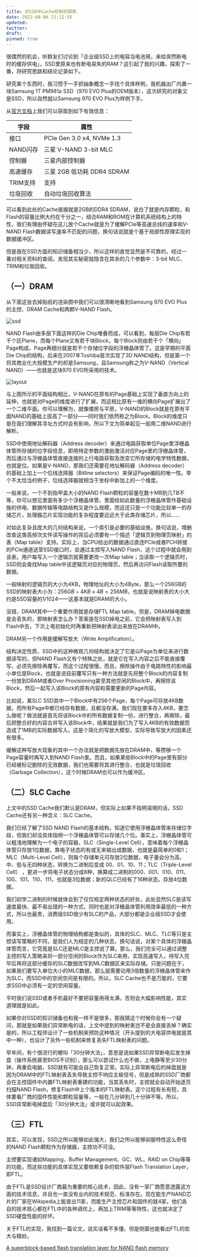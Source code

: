```yaml
---
title: 对SSD中Cache机制的探索
date: 2022-08-06 21:12:55
updated: 
twitter: 
draft: 
pinned: true
---
```


很偶然的机会，听群友们讨论到「企业级SSD上的电容当电池用，来给突然断电时的缓存供电」，SSD里原来也有断电易失的RAM？这引起了我的兴趣，探索了一番，将研究思路和结论记录如下。

研究某个东西时，我习惯于一手抓抽象概念一手找个具体样例，我机器出厂内置一块Samsung 1T PM981a SSD（970 EVO Plus的OEM版本），这次研究的对象又是SSD，所以自然就以Samsung 970 EVO Plus为样例下手。

从[官方文档](https://www.samsung.com/cn/memory-storage/nvme-ssd/970-evo-plus-nvme-m-2-2tb-mz-v7s2t0bw/)上我们可以获取到如下有效信息：

| **字段** | **属性**                   |
| -------- | -------------------------- |
| 接口     | PCIe Gen 3.0 x4, NVMe 1.3  |
| NAND闪存 | 三星 V-NAND 3-bit MLC      |
| 控制器   | 三星内部控制器             |
| 高速缓存 | 三星 2GB 低功耗 DDR4 SDRAM |
| TRIM支持 | 支持                       |
| 垃圾回收 | 自动垃圾回收算法           |

可以看到此处的Cache直接就是2GB的DDR4 SDRAM，说白了就是内存颗粒，和Flash的容量比例大约在千分之一，结合RAM和ROM在计算机系统结构上的特性，我们有理由怀疑在这儿放个Cache就是为了缓解PCIe等高速总线的速率和V-NAND Flash数据读写速率不匹配的问题，换句话说就是个基于局部性原理实现的数据缓冲区。

但是我在SSD方面的知识储备相当少，所以这样的直觉显然是不可靠的，经过一番对相关资料的查阅，发现其实秘密就隐含在其余的几个参数中：3-bit MLC、TRIM和垃圾回收。

## （一）DRAM

从下面这张去掉贴纸的渲染图中我们可以很清晰地看到Samsung 970 EVO Plus的主控、DRAM Cache和两颗V-NAND Flash。

![ssd](images/Samsung_970_EVO_Plus_NVMe_SSD.jpg)

NAND Flash由多层下面这样的Die Chip堆叠而成，可以看到，每层Die Chip有若干个区Plane，而每个Plane又有若干块Block，每个Block则由若干个「横向」Page构成，Page再细分就是若干个存储位字段的浮栅晶体管了。这是早期的平面Die Chip的结构，后来在2007年Toshiba首次实现了3D NAND结构，但是第一个将其商业化大规模生产的却是Samsung，且Samsung称之为V-NAND（Vertical NAND）——也就是这块970 EVO所采用的技术。

![layout](images/nand-flash-die-layout.png)

与上图所示的平面结构相比，V-NAND在原有的Page基础上实现了垂直方向上的延伸，也就是对Page的维度进行了扩展，而这相比原有一维的横向Page扩展出了一个二维平面。你可以理解为，就像楼房与平房，V-NAND的Block就是在原有平面NAND的基础上拔高了一部分——同时我们依然称之为Block。Block的维度只是在我们理解其寻址方式时会有影响，所以下文为简单起见一般用二维NAND进行解析。

SSD中使用地址解码器（Address decoder）来通过电路获取单位Page里浮栅晶体管所存储的位字段信息，即用特定参数的激励激活对应Page里的浮栅晶体管，而后通过与浮栅晶体管直接连接的上行电路获取及改变它所存储的电学特性数据，也就是位。如果是V-NAND，那我们还需要在地址解码器（Address decoder）的基础上加上一个位线选择器（Bitline selectors）来保证Page编码的唯一性。举个不太恰当的例子，位线选择器就相当于坐标中新加上的一个维度。

一般来说，一个不到指甲盖大小的NAND Flash颗粒的容量在数十MB到几TB不等，你可以想见里面有多少个浮栅晶体管，里面给如此数量的浮栅晶体管作基础设施的供电、数据传输等电路结构又是什么规模，而这还只是一个功能比较单一的存储芯片，处理器芯片实现功能的复杂程度要远远大于此类存储芯片，所以……

对如此复杂且庞大的几何结构来说，一个索引是必要的基础设施，换句话说，增删改查这类高频次文件读写操作的背后必须要有一个描述「逻辑页到物理页映射」的表（Map table）支持。实际上，当CPU给出的数据通过直连PCIe或者PCH转接的PCIe通道送至SSD接口时，会通过主控写入NAND Flash，这个过程中就会用到该表。用户每写入一个逻辑页就需要更改一次Map table；当读取一个逻辑页时，SSD则会查找Map table中该逻辑页对应的物理页，然后再访问Flash读取所要的数据。

一般映射的逻辑页的大小为4KB，物理地址的大小为4Byte，那么一个256GB的SSD的映射表大小为：$256GB÷4KB×4B = 256MB$，也就是说映射表的大小大约是SSD容量的$1/1024$——这基本就是DRAM的大小。

没错，DRAM其中一个重要作用就是存储FTL Map table。但是，DRAM掉电数据是会丢失的，那映射表怎么办？答案是在SSD掉电之前，它会把映射表写入到Flash中去，下次上电初始化时再重新把映射表读出来放在DRAM中。

DRAM另一个作用是缓解写放大（Write Amplification）。

结构决定性质，SSD中的这种微观几何结构就决定了它是以Page为单位来进行数据读写的，但NAND Flash又有个特殊之处，就是它在写入内容之后不能直接覆写，必须先擦除再覆写，而这个过程很慢。而且，擦除操作由于电路特性的影响最小单位是Block，也就是说目前覆写只有一种方法就是先将整个Block的内容复制一份放到DRAM或者Over Provisioning甚至其他空闲的Block中，再擦除该Block，然后一起写入该Block的原有内容和需要更新的Page内容。

比如说，某SLC SSD其中一个Block中有256个Page，每个Page可存放4KB数据，而所有Page中都已经存有数据，且都没存满，我们现在要多存入4KB，要怎么做呢？做法就是首先将该Block中的所有数据复制一份，进行整合，再擦除，最后把整合好的内容合并写入该Block中，结果就是我们为了写入4KB的有效数据而造成了1MB的实际数据写入。这是个简化的写放大模型，实际导致写放大的因素还有很多。

缓解这种写放大现象的其中一个办法就是把数据先放在DRAM中，等攒够一个Page容量时再写入到NAND Flash里。而且，如果某些Block中的Page里有部分已经被标记删除的无效数据，我们也需要将其进行整合，也就是垃圾回收（Garbage Collection），这个时候DRAM也可以作为缓冲区。

## （二）SLC Cache

上文中的SSD Cache我们默认是DRAM，但实际上如果不指明语境的话，SSD Cache还有另一种含义：SLC Cache。

我们已经了解了SSD NAND Flash的基本结构，知道它使用浮栅晶体管来存储位字段，但我们却没具体指明一个浮栅晶体管可以存储几个位。事实上，浮栅晶体管可以粗浅地理解为一个电子的容器，SLC（Single-Level Cell），意味着每个浮栅晶体管只存放1位数据，靠电子状态的有或无来输出成数据，也就是最简单的0和1；MLC（Multi-Level Cell），则每个存储单元可存放2位数据，电子量会分为高、中、低与无四种状态，转换为二进制后变成 00、01、10、11；TLC（Triple-Level Cell） ，更进一步将电子状态分成8种，换算成二进制的000、001、010、011、100、101、110、111，也就是3位数据；新的QLC已经有了16种状态，存放4位数据。

我们初学二进制的时候就体会到了仅仅规定两种状态的好处，此处显然SLC是读写速度最快、最不易出错的一种方式，同时也是对浮栅晶体管利用效率最低的一种方式，所以也最贵，消费级SSD很少有SLC的产品，大部分都是企业级SSD才会使用。

而事实上，浮栅晶体管的物理结构都是类似的，具体的SLC、MLC、TLC等只是主控读写策略的不同，是我们人为规定的几种状态，换句话说，对某个具体的浮栅晶体管而言，它究竟是SLC还是MLC是主控说了算。那么，我们完全可以通过调整主控的写入策略来将一部分空闲的Block作为SLC来用，实现高速写入，待写入完毕后再将这部分缓存的SLC数据改写到MLC数据区来实际存储。只是问题在于，如果我们要写入单位大小的MLC数据，那么就需要动用3倍数量的浮栅晶体管来作为SLC，而SSD中的空闲空间是有限的。所以，SLC Cache也不是万能的，它要求SSD中必须有一定的空闲容量。

平时我们说SSD或者手机最好不要把容量用得太满，否则会大幅影响性能，其实道理就是如此。

如果你对SSD的知识储备也和我一样不是很多，那我猜这个时候你会有一个疑问，那就是如果我们异常断电的话，上文中提到的映射表岂不是会直接丢掉？确实是的，所以工程师设计了一些机制来预防这种情况（开头提到的大电容供电就是其中一种），也设计了另外一些机制来修复丢失FTL映射表的问题。

早年间，有个很流行的梗叫「30分钟大法」，意思是说如果SSD异常断电后发生掉盘（操作系统甚至BIOS不识别），那么可以尝试什么也不做，上电静等至少30分钟，再重启电脑，SSD就有可能会自己恢复正常。实际上异常断电后的掉盘就是因为DRAM中的FTL映射表丢失导致主控不响应主板信号，但是成熟的SSD厂商都会在主控固件中内置FTL映射表重建的功能，当其丢失时，主控就会自动开始逐页扫描NAND Flash，修复Flash中上个版本的FTL映射表。这个过程有长有短，具体要看厂商的固件性能和颗粒容量等，一般在几分钟到几十分钟不等。所以，SSD异常断电掉盘后「30分钟大法」或许就可以起效果。

## （三）FTL

其实，可以发现，SSD之所以能够如此强大，我们之所以能够驯服特性这么奇怪的NAND Flash颗粒作为存储器，主控功不可没。

主控要实现诸如Mapping、Buffer Management、GC、WL、RAID on Chip等等的功能，而这些功能的具体实现又要依赖复杂的软件层Flash Translation Layer，即FTL。

由于FTL是SSD设计厂商最为重要的核心技术，因此，没有一家厂商愿意透露这方面的技术信息，并且也一直没有业内的技术规范、标准存在。现在能生产NAND芯片的厂家在Wikipedia上能查出11家，而能生产主控芯片和固件的就4家。他们各自的技术核心都在FTL中的各种调优上，再加上TRIM等等特性，这也就决定了SSD硬盘性能的好坏。

关于FTL的实现，我找到一篇论文，说实话看不多懂，但是侧面也能看出FTL的宏大与精妙。

[A superblock-based flash translation layer for NAND flash memory](https://dl.acm.org/doi/abs/10.1145/1176887.1176911)



